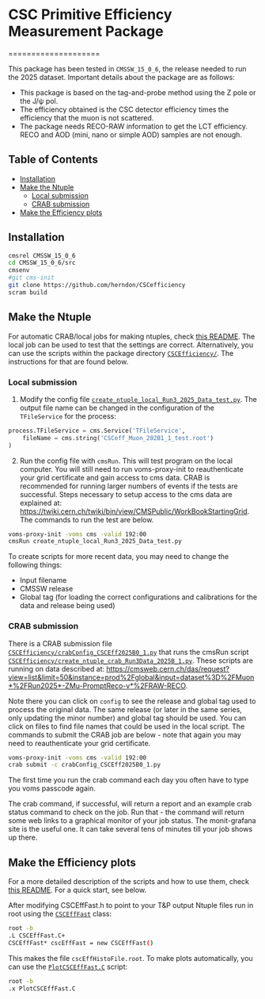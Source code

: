 # CSC Primitive Efficiency Measurement Package

====================

This package has been tested in `CMSSW_15_0_6`, the release needed to run the 2025 dataset. Important details about the package are as follows:

* This package is based on the tag-and-probe method using the Z pole or the J/ψ pol.
* The efficiency obtained is the CSC detector efficiency times the efficiency that the muon is not scattered.
* The package needs RECO-RAW information to get the LCT efficiency. RECO and AOD (mini, nano or simple AOD) samples are not enough.

## Table of Contents

- [Installation](#installation)
- [Make the Ntuple](#make-the-ntuple)
   * [Local submission](#local-submission)
   * [CRAB submission](#crab-submission)
- [Make the Efficiency plots](#make-the-efficiency-plots)

## Installation
```bash
cmsrel CMSSW_15_0_6
cd CMSSW_15_0_6/src
cmsenv
#git cms-init
git clone https://github.com/herndon/CSCefficiency
scram build
```

## Make the Ntuple

For automatic CRAB/local jobs for making ntuples, check [this README](CSCEfficiency/scripts/README.md). The local job can be used to test that the settings are correct.
Alternatively, you can use the scripts within the package directory [`CSCEfficiency/`](CSCEfficiency). The instructions for that are found below.

### Local submission

1. Modify the config file [`create_ntuple_local_Run3_2025_Data_test.py`](CSCEfficiency/create_ntuple_local_Run3_2025_Data_test.py). 
The output file name can be changed in the configuration of the `TFileService` for the process:

```python
process.TFileService = cms.Service('TFileService',
    fileName = cms.string('CSCeff_Muon_202B1_1_test.root')
) 
```

2. Run the config file with `cmsRun`. This will test program on the local computer. You will still need to run voms-proxy-init to reauthenticate your grid certificate and gain access to cms data. CRAB is recommended for running larger numbers of events if the tests are successful. Steps necessary to setup access to the cms data are explained at: https://twiki.cern.ch/twiki/bin/view/CMSPublic/WorkBookStartingGrid. The commands to run the test are below.

```bash
voms-proxy-init -voms cms -valid 192:00
cmsRun create_ntuple_local_Run3_2025_Data_test.py
```

To create scripts for more recent data, you may need to change the following things:

* Input filename
* CMSSW release
* Global tag (for loading the correct configurations and calibrations for the data and release being used)

### CRAB submission

There is a CRAB submission file [`CSCEfficiency/crabConfig_CSCEff2025B0_1.py`](CSCEfficiency/crabConfig_CSCEff2025B0_1.py) that runs the cmsRun script [`CSCEfficiency/create_ntuple_crab_Run3Data_2025B_1.py`](CSCEfficiency/create_ntuple_crab_Run3Data_2025B_1.py). These scripts are running on data described at: https://cmsweb.cern.ch/das/request?view=list&limit=50&instance=prod%2Fglobal&input=dataset%3D%2FMuon*%2FRun2025*-ZMu-PromptReco-v*%2FRAW-RECO.

Note there you can click on `config` to see the release and global tag used to process the original data. The same release (or later in the same series, only updating the minor number) and global tag should be used. You can click on files to find file names that could be used in the local script. The commands to submit the CRAB job are below - note that again you may need to reauthenticate your grid certificate.

```bash
voms-proxy-init -voms cms -valid 192:00
crab submit -c crabConfig_CSCEff2025B0_1.py
```

The first time you run the crab command each day you often have to type you voms passcode again.

The crab command, if successful, will return a report and an example crab status command to check on the job. Run that - the command will return some web links to a graphical monitor of your job status. The monit-grafana site is the useful one. It can take several tens of minutes till your job shows up there.

## Make the Efficiency plots

For a more detailed description of the scripts and how to use them, check [this README](CSCEfficiency/NtupleScripts/README.md). For a quick start, see below.

After modifying CSCEffFast.h to point to your T&P output Ntuple files run in root using the [`CSCEffFast`](CSCEfficiency/NtupleScripts/CSCEffFast.h) class:

```bash
root -b
.L CSCEffFast.C+
CSCEffFast* cscEffFast = new CSCEffFast()
```

This makes the file `cscEffHistoFile.root`.
To make plots automatically, you can use the [`PlotCSCEffFast.C`](CSCEfficiency/NtupleScripts/PlotCSCEffFast.C) script:

```bash
root -b
.x PlotCSCEffFast.C
```
